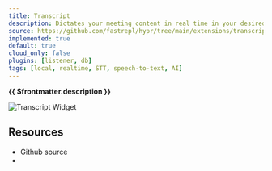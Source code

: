 ```yaml
---
title: Transcript
description: Dictates your meeting content in real time in your desired language. If needed, you can manually edit the text and correct speaker names.
source: https://github.com/fastrepl/hypr/tree/main/extensions/transcript
implemented: true
default: true
cloud_only: false
plugins: [listener, db]
tags: [local, realtime, STT, speech-to-text, AI]
---
```

<TitleWithContributors :title="$frontmatter.title" />

**{{ $frontmatter.description }}**

<ExtensionTags :frontmatter="$frontmatter" />

<Image alt="Transcript Widget" src="/extensions/transcript.png" imageClass="mt-6 max-w-[360px]" />

## Resources

<ul>
  <li><a :href="$frontmatter.source">Github source</a></li>
  <li v-for="plugin in $frontmatter.plugins"><PluginLink :plugin /></li>
</ul>
